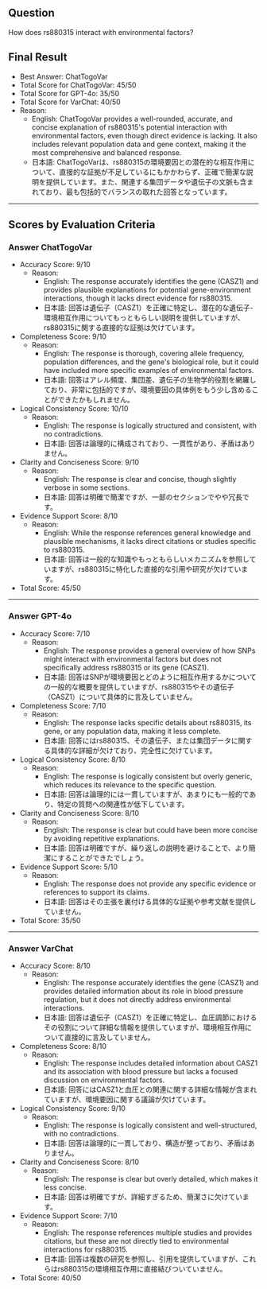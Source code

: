 ## Question

How does rs880315 interact with environmental factors?

## Final Result

- Best Answer: ChatTogoVar
- Total Score for ChatTogoVar: 45/50
- Total Score for GPT-4o: 35/50
- Total Score for VarChat: 40/50
- Reason:
  - English: ChatTogoVar provides a well-rounded, accurate, and concise explanation of rs880315's potential interaction with environmental factors, even though direct evidence is lacking. It also includes relevant population data and gene context, making it the most comprehensive and balanced response.
  - 日本語: ChatTogoVarは、rs880315の環境要因との潜在的な相互作用について、直接的な証拠が不足しているにもかかわらず、正確で簡潔な説明を提供しています。また、関連する集団データや遺伝子の文脈も含まれており、最も包括的でバランスの取れた回答となっています。

---

## Scores by Evaluation Criteria

### Answer ChatTogoVar
- Accuracy Score: 9/10
  - Reason: 
    - English: The response accurately identifies the gene (CASZ1) and provides plausible explanations for potential gene-environment interactions, though it lacks direct evidence for rs880315.
    - 日本語: 回答は遺伝子（CASZ1）を正確に特定し、潜在的な遺伝子-環境相互作用についてもっともらしい説明を提供していますが、rs880315に関する直接的な証拠は欠けています。
- Completeness Score: 9/10
  - Reason: 
    - English: The response is thorough, covering allele frequency, population differences, and the gene's biological role, but it could have included more specific examples of environmental factors.
    - 日本語: 回答はアレル頻度、集団差、遺伝子の生物学的役割を網羅しており、非常に包括的ですが、環境要因の具体例をもう少し含めることができたかもしれません。
- Logical Consistency Score: 10/10
  - Reason: 
    - English: The response is logically structured and consistent, with no contradictions.
    - 日本語: 回答は論理的に構成されており、一貫性があり、矛盾はありません。
- Clarity and Conciseness Score: 9/10
  - Reason: 
    - English: The response is clear and concise, though slightly verbose in some sections.
    - 日本語: 回答は明確で簡潔ですが、一部のセクションでやや冗長です。
- Evidence Support Score: 8/10
  - Reason: 
    - English: While the response references general knowledge and plausible mechanisms, it lacks direct citations or studies specific to rs880315.
    - 日本語: 回答は一般的な知識やもっともらしいメカニズムを参照していますが、rs880315に特化した直接的な引用や研究が欠けています。
- Total Score: 45/50

---

### Answer GPT-4o
- Accuracy Score: 7/10
  - Reason: 
    - English: The response provides a general overview of how SNPs might interact with environmental factors but does not specifically address rs880315 or its gene (CASZ1).
    - 日本語: 回答はSNPが環境要因とどのように相互作用するかについての一般的な概要を提供していますが、rs880315やその遺伝子（CASZ1）について具体的に言及していません。
- Completeness Score: 7/10
  - Reason: 
    - English: The response lacks specific details about rs880315, its gene, or any population data, making it less complete.
    - 日本語: 回答にはrs880315、その遺伝子、または集団データに関する具体的な詳細が欠けており、完全性に欠けています。
- Logical Consistency Score: 8/10
  - Reason: 
    - English: The response is logically consistent but overly generic, which reduces its relevance to the specific question.
    - 日本語: 回答は論理的には一貫していますが、あまりにも一般的であり、特定の質問への関連性が低下しています。
- Clarity and Conciseness Score: 8/10
  - Reason: 
    - English: The response is clear but could have been more concise by avoiding repetitive explanations.
    - 日本語: 回答は明確ですが、繰り返しの説明を避けることで、より簡潔にすることができたでしょう。
- Evidence Support Score: 5/10
  - Reason: 
    - English: The response does not provide any specific evidence or references to support its claims.
    - 日本語: 回答はその主張を裏付ける具体的な証拠や参考文献を提供していません。
- Total Score: 35/50

---

### Answer VarChat
- Accuracy Score: 8/10
  - Reason: 
    - English: The response accurately identifies the gene (CASZ1) and provides detailed information about its role in blood pressure regulation, but it does not directly address environmental interactions.
    - 日本語: 回答は遺伝子（CASZ1）を正確に特定し、血圧調節におけるその役割について詳細な情報を提供していますが、環境相互作用について直接的に言及していません。
- Completeness Score: 8/10
  - Reason: 
    - English: The response includes detailed information about CASZ1 and its association with blood pressure but lacks a focused discussion on environmental factors.
    - 日本語: 回答にはCASZ1と血圧との関連に関する詳細な情報が含まれていますが、環境要因に関する議論が欠けています。
- Logical Consistency Score: 9/10
  - Reason: 
    - English: The response is logically consistent and well-structured, with no contradictions.
    - 日本語: 回答は論理的に一貫しており、構造が整っており、矛盾はありません。
- Clarity and Conciseness Score: 8/10
  - Reason: 
    - English: The response is clear but overly detailed, which makes it less concise.
    - 日本語: 回答は明確ですが、詳細すぎるため、簡潔さに欠けています。
- Evidence Support Score: 7/10
  - Reason: 
    - English: The response references multiple studies and provides citations, but these are not directly tied to environmental interactions for rs880315.
    - 日本語: 回答は複数の研究を参照し、引用を提供していますが、これらはrs880315の環境相互作用に直接結びついていません。
- Total Score: 40/50